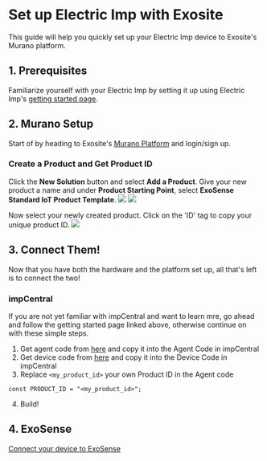 # Set up Electric Imp with Exosite

This guide will help you quickly set up your Electric Imp device to Exosite's Murano platform.


## 1. Prerequisites

Familiarize yourself with your Electric Imp by setting it up using Electric Imp's [getting started page](https://developer.electricimp.com/gettingstarted).

## 2. Murano Setup
Start of by heading to Exosite's [Murano Platform](https://www.exosite.io/) and login/sign up.

### Create a Product and Get Product ID

Click the **New Solution** button and select **Add a Product**. Give your new product a name and under **Product Starting Point**, select **ExoSense Standard IoT Product Template**.
![](../../assets/ElectricImp/create_solution.png)
![](../../assets/ElectricImp/create_exosense_product.png)

Now select your newly created product. Click on the 'ID' tag to copy your unique product ID.
![](../../assets/ElectricImp/get_productid.png)

## 3. Connect Them!

Now that you have both the hardware and the platform set up, all that's left is to connect the two!

### impCentral
If you are not yet familiar with impCentral and want to learn mre, go ahead and follow the getting started page linked above, otherwise continue on with these simple steps.

1.	Get agent code from [here](https://github.com/electricimp/Exosite/blob/master/Example/example.agent.nut) and copy it into the Agent Code in impCentral
2.	Get device code from [here](https://github.com/electricimp/Exosite/blob/master/Example/example.device.nut) and copy it into the Device Code in impCentral
3.	Replace `<my_product_id>` your own Product ID in the Agent code
```
const PRODUCT_ID = "<my_product_id>";
```
4.	Build!

## 4. ExoSense

[Connect your device to ExoSense](../../master/ExoSense/README.md)
